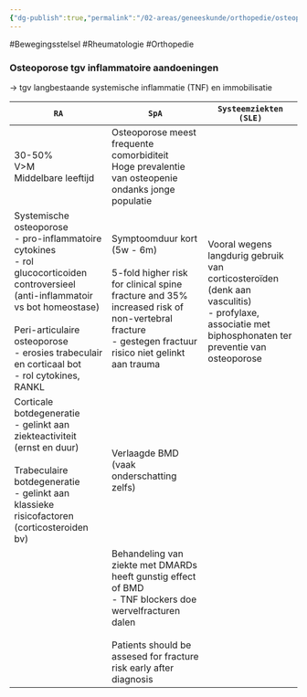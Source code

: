 ```yaml
---
{"dg-publish":true,"permalink":"/02-areas/geneeskunde/orthopedie/osteoporose/","noteIcon":"","created":"2024-11-24T10:55:28.320+01:00","updated":"2024-12-31T16:57:17.742+01:00"}
---
```


#Bewegingsstelsel #Rheumatologie #Orthopedie 

### Osteoporose tgv inflammatoire aandoeningen  
→ tgv langbestaande systemische inflammatie (TNF) en immobilisatie  

|`RA`|`SpA`|`Systeemziekten (SLE)`|
|---|---|---|
|30-50%  <br>V>M  <br>Middelbare leeftijd|Osteoporose meest frequente comorbiditeit  <br>Hoge prevalentie van osteopenie ondanks jonge populatie||
|Systemische osteoporose  <br>- pro-inflammatoire cytokines  <br>- rol glucocorticoiden controversieel (anti-inflammatoir vs bot homeostase)  <br>  <br>Peri-articulaire osteoporose  <br>- erosies trabeculair en corticaal bot  <br>- rol cytokines, RANKL|Symptoomduur kort (5w - 6m)  <br>  <br>5-fold higher risk for clinical spine fracture and 35% increased risk of non-vertebral fracture  <br>- gestegen fractuur risico niet gelinkt aan trauma|Vooral wegens langdurig gebruik van corticosteroïden (denk aan vasculitis)  <br>- profylaxe, associatie met biphosphonaten ter preventie van osteoporose|
|Corticale botdegeneratie  <br>- gelinkt aan ziekteactiviteit (ernst en duur)  <br>  <br>Trabeculaire botdegeneratie  <br>- gelinkt aan klassieke risicofactoren (corticosteroiden bv)|Verlaagde BMD (vaak onderschatting zelfs)||
||Behandeling van ziekte met DMARDs heeft gunstig effect of BMD  <br>- TNF blockers doe wervelfracturen dalen  <br>  <br>Patients should be assesed for fracture risk early after diagnosis||